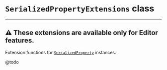 # `SerializedPropertyExtensions` class

---
⚠️ These extensions are available only for Editor features.
---

Extension functions for [`SerializedProperty`](https://docs.unity3d.com/Documentation/ScriptReference/SerializedProperty.html) instances.

@todo
